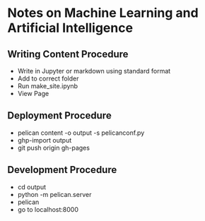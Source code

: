 # Notes on Machine Learning and Artificial Intelligence

## Writing Content Procedure
- Write in Jupyter or markdown using standard format
- Add to correct folder
- Run make_site.ipynb
- View Page

## Deployment Procedure

- pelican content -o output -s pelicanconf.py
- ghp-import output
- git push origin gh-pages

## Development Procedure

- cd output
- python -m pelican.server
- pelican
- go to localhost:8000

